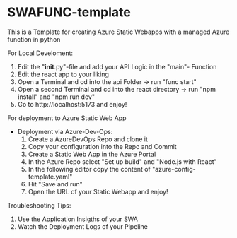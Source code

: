 # SWAFUNC-template
This is a Template for creating Azure Static Webapps with a managed Azure function in python

For Local Develoment:
1. Edit the "__init__.py"-file and add your API Logic in the "main"- Function
2. Edit the react app to your liking
3. Open a Terminal and cd into the api Folder -> run "func start"
4. Open a second Terminal and cd into the react directory -> run "npm install" and "npm run dev"
5. Go to http://localhost:5173 and enjoy!

For deployment to Azure Static Web App
- Deployment via Azure-Dev-Ops:
    1. Create a AzureDevOps Repo and clone it
    2. Copy your configuration into the Repo and Commit
    3. Create a Static Web App in the Azure Portal
    4. In the Azure Repo select "Set up build" and "Node.js with React"
    5. In the following editor copy the content of "azure-config-template.yaml"
    6. Hit "Save and run"
    7. Open the URL of your Static Webapp and enjoy!

Troubleshooting Tips:
1. Use the Application Insigths of your SWA
2. Watch the Deployment Logs of your Pipeline

